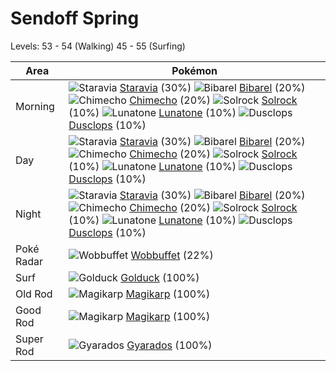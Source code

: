 # Sendoff Spring
Levels: 53 - 54 (Walking) 45 - 55 (Surfing)

Area       | Pokémon
---        | ---
Morning    | ![][397]  [Staravia] (30%) ![][400]  [Bibarel] (20%) ![][358]  [Chimecho] (20%)  ![][338]  [Solrock] (10%) ![][337]  [Lunatone] (10%) ![][356]  [Dusclops] (10%)<br>
Day        | ![][397]  [Staravia] (30%) ![][400]  [Bibarel] (20%) ![][358]  [Chimecho] (20%)  ![][338]  [Solrock] (10%) ![][337]  [Lunatone] (10%) ![][356]  [Dusclops] (10%)<br>
Night      | ![][397]  [Staravia] (30%) ![][400]  [Bibarel] (20%) ![][358]  [Chimecho] (20%)  ![][338]  [Solrock] (10%) ![][337]  [Lunatone] (10%) ![][356]  [Dusclops] (10%)<br>
Poké Radar | ![][202]  [Wobbuffet] (22%)
Surf       | ![][055]  [Golduck] (100%)
Old Rod    | ![][129]  [Magikarp] (100%)
Good Rod   | ![][129]  [Magikarp] (100%)
Super Rod  | ![][130]  [Gyarados] (100%)


[055]: https://raw.githubusercontent.com/PokeAPI/sprites/master/sprites/pokemon/55.png "Golduck"
[129]: https://raw.githubusercontent.com/PokeAPI/sprites/master/sprites/pokemon/129.png "Magikarp"
[130]: https://raw.githubusercontent.com/PokeAPI/sprites/master/sprites/pokemon/130.png "Gyarados"
[202]: https://raw.githubusercontent.com/PokeAPI/sprites/master/sprites/pokemon/202.png "Wobbuffet"
[337]: https://raw.githubusercontent.com/PokeAPI/sprites/master/sprites/pokemon/337.png "Lunatone"
[338]: https://raw.githubusercontent.com/PokeAPI/sprites/master/sprites/pokemon/338.png "Solrock"
[356]: https://raw.githubusercontent.com/PokeAPI/sprites/master/sprites/pokemon/356.png "Dusclops"
[358]: https://raw.githubusercontent.com/PokeAPI/sprites/master/sprites/pokemon/358.png "Chimecho"
[397]: https://raw.githubusercontent.com/PokeAPI/sprites/master/sprites/pokemon/397.png "Staravia"
[400]: https://raw.githubusercontent.com/PokeAPI/sprites/master/sprites/pokemon/400.png "Bibarel"
[Golduck]: /pokemon_changes/055.md
[Magikarp]: /pokemon_changes/129.md
[Gyarados]: /pokemon_changes/130.md
[Wobbuffet]: /pokemon_changes/202.md
[Lunatone]: /pokemon_changes/337.md
[Solrock]: /pokemon_changes/338.md
[Dusclops]: /pokemon_changes/356.md
[Chimecho]: /pokemon_changes/358.md
[Staravia]: /pokemon_changes/397.md
[Bibarel]: /pokemon_changes/400.md
